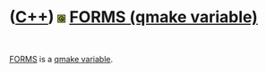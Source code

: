 



 

 

 

 

 

([C++](Cpp.md)) ![Qt](PicQt.png) [FORMS (qmake variable)](CppQmakeForms.md)
=============================================================================

 

[FORMS](CppQmakeForms.md) is a [qmake variable](CppQmakeVariable.md).

 

 

 

 

 





 



